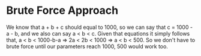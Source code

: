 # Brute Force Approach

We know that a + b + c should equal to 1000, so we can say that c = 1000 - a - b, and we also can say a < b < c. Given that equations it simply follows that,
a < b < 1000-b-a => 2a < 2b < 1000 => a < b < 500. So we don't have to brute force until our parameters reach 1000, 500 would work too.

